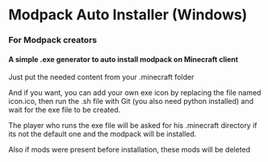 # Modpack Auto Installer (Windows)
### For Modpack creators
#### A simple .exe generator to auto install modpack on Minecraft client

Just put the needed content from your .minecraft folder

And if you want, you can add your own exe icon by replacing the file named icon.ico, then run the .sh file with Git (you also need python installed) and wait for the exe file to be created.

The player who runs the exe file will be asked for his .minecraft directory if its not the default one and the modpack will be installed.

Also if mods were present before installation, these mods will be deleted
